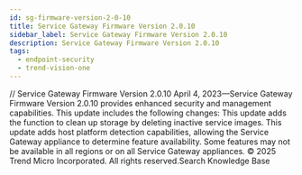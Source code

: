 ```yaml
---
id: sg-firmware-version-2-0-10
title: Service Gateway Firmware Version 2.0.10
sidebar_label: Service Gateway Firmware Version 2.0.10
description: Service Gateway Firmware Version 2.0.10
tags:
  - endpoint-security
  - trend-vision-one
---
```


/*<![CDATA[*/ $('#title').html($('meta[name=map-description]').attr('content')); /*]]>*/ Service Gateway Firmware Version 2.0.10 April 4, 2023—Service Gateway Firmware Version 2.0.10 provides enhanced security and management capabilities. This update includes the following changes: This update adds the function to clean up storage by deleting inactive service images. This update adds host platform detection capabilities, allowing the Service Gateway appliance to determine feature availability. Some features may not be available in all regions or on all Service Gateway appliances. © 2025 Trend Micro Incorporated. All rights reserved.Search Knowledge Base